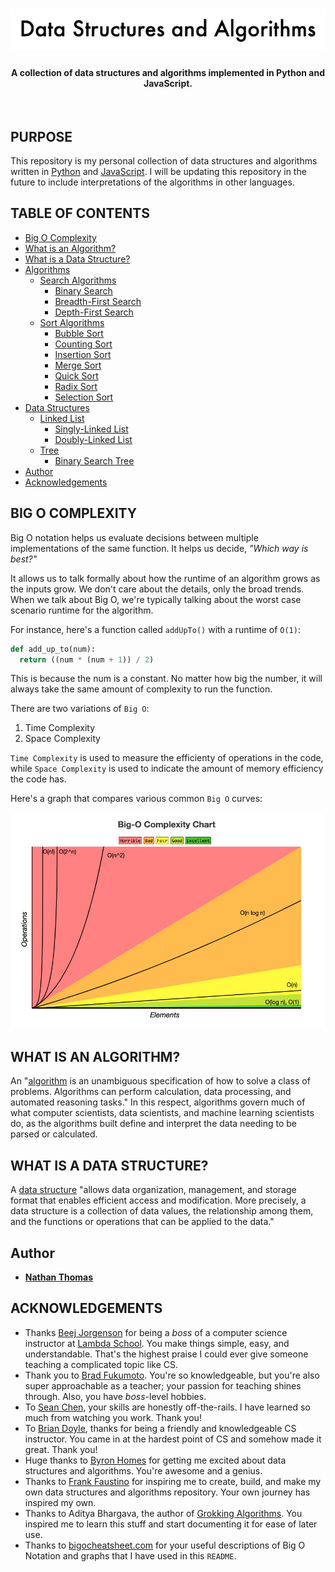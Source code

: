 <h1 align="center"><img src="assets/readme-header.png" /></h1>
<h4 align="center">A collection of data structures and algorithms implemented in Python and JavaScript.</h4>
<br>

## PURPOSE

This repository is my personal collection of data structures and algorithms written in [Python](https://www.python.org/) and [JavaScript](https://www.ecma-international.org/). I will be updating this repository in the future to include interpretations of the algorithms in other languages.

## TABLE OF CONTENTS

- [Big O Complexity](#big-o-complexity)
- [What is an Algorithm?](#what-is-an-algorithm)
- [What is a Data Structure?](#what-is-a-data-structure)
- [Algorithms](algorithms/)
  - [Search Algorithms](algorithms/search-algorithms)
    - [Binary Search](algorithms/search-algorithms/binary-search)
    - [Breadth-First Search](algorithms/search-algorithms/breadth-first-search)
    - [Depth-First Search](algorithms/search-algorithms/depth-first-search)
  - [Sort Algorithms](algorithms/sort-algorithms)
    - [Bubble Sort](algorithms/sort-algorithms/bubble-sort)
    - [Counting Sort](algorithms/sort-algorithms/counting-sort)
    - [Insertion Sort](algorithms/sort-algorithms/insertion-sort)
    - [Merge Sort](algorithms/sort-algorithms/merge-sort)
    - [Quick Sort](algorithms/sort-algorithms/quick-sort)
    - [Radix Sort](algorithms/sort-algorithms/radix-sort)
    - [Selection Sort](algorithms/sort-algorithms/selection-sort)
- [Data Structures](data-structures)
  - [Linked List](data-structures/linked-list)
    - [Singly-Linked List](data-structures/linked-list/singly-linked-list)
    - [Doubly-Linked List](data-structures/linked-list/doubly-linked-list)
  - [Tree](data-structures/tree)
    - [Binary Search Tree](data-structures/tree/binary-search-tree)
- [Author](#author)
- [Acknowledgements](#acknowledgements)

## BIG O COMPLEXITY

Big O notation helps us evaluate decisions between multiple implementations of the same function. It helps us decide, _"Which way is best?"_

It allows us to talk formally about how the runtime of an algorithm grows as the inputs grow. We don't care about the details, only the broad trends. When we talk about Big O, we're typically talking about the worst case scenario runtime for the algorithm.

For instance, here's a function called `addUpTo()` with a runtime of `O(1)`:

```py
def add_up_to(num):
  return ((num * (num + 1)) / 2)
```

This is because the num is a constant. No matter how big the number, it will always take the same amount of complexity to run the function.

There are two variations of `Big O`:

1. Time Complexity
2. Space Complexity

`Time Complexity` is used to measure the efficienty of operations in the code, while `Space Complexity` is used to indicate the amount of memory efficiency the code has.

Here's a graph that compares various common `Big O` curves:

<div align="center"><img alt="Big O Notation chart" src="./assets/big-o-complexity-chart.png"/></div>

## WHAT IS AN ALGORITHM?

An "[algorithm](https://en.wikipedia.org/wiki/Algorithm) is an unambiguous specification of how to solve a class of problems. Algorithms can perform calculation, data processing, and automated reasoning tasks." In this respect, algorithms govern much of what computer scientists, data scientists, and machine learning scientists do, as the algorithms built define and interpret the data needing to be parsed or calculated.

## WHAT IS A DATA STRUCTURE?

A [data structure](https://en.wikipedia.org/wiki/Data_structure) "allows data organization, management, and storage format that enables efficient access and modification. More precisely, a data structure is a collection of data values, the relationship among them, and the functions or operations that can be applied to the data."

## Author

- [**Nathan Thomas**](https://github.com/nwthomas)

## ACKNOWLEDGEMENTS

- Thanks [Beej Jorgenson](https://github.com/beejjorgensen) for being a _boss_ of a computer science instructor at [Lambda School](https://lambdaschool.com/). You make things simple, easy, and understandable. That's the highest praise I could ever give someone teaching a complicated topic like CS.
- Thank you to [Brad Fukumoto](https://github.com/br80). You're so knowledgeable, but you're also super approachable as a teacher; your passion for teaching shines through. Also, you have _boss_-level hobbies.
- To [Sean Chen](https://github.com/seanchen1991), your skills are honestly off-the-rails. I have learned so much from watching you work. Thank you!
- To [Brian Doyle](https://github.com/briandoyle81), thanks for being a friendly and knowledgeable CS instructor. You came in at the hardest point of CS and somehow made it great. Thank you!
- Huge thanks to [Byron Homes](https://github.com/byronholmes2018) for getting me excited about data structures and algorithms. You're awesome and a genius.
- Thanks to [Frank Faustino](https://github.com/frankfaustino) for inspiring me to create, build, and make my own data structures and algorithms repository. Your own journey has inspired my own.
- Thanks to Aditya Bhargava, the author of [Grokking Algorithms](https://smile.amazon.com/Grokking-Algorithms-illustrated-programmers-curious/dp/1617292230/ref=sr_1_2?ie=UTF8&qid=1544921791&sr=8-2&keywords=grokking+algorithm). You inspired me to learn this stuff and start documenting it for ease of later use.
- Thanks to [bigocheatsheet.com](https://www.bigocheatsheet.com/) for your useful descriptions of Big O Notation and graphs that I have used in this `README`.
